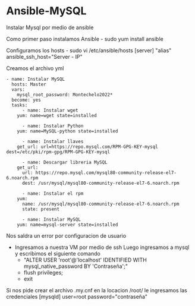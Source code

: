 # Ansible-MySQL
Instalar Mysql por medio de ansible

Como primer paso instalamos Ansible
	- sudo yum install ansible

Configuramos los hosts
	- sudo vi /etc/ansible/hosts
			[server]
			"alias" ansible_ssh_host="Server - IP"
		
Creamos el archivo yml 


	- name: Instalar MySQL
	  hosts: Master
	  vars: 
	    mysql_root_password: Montechelo2022*
	  become: yes
	  tasks:
	      - name: Instalar wget
		yum: name=wget state=installed

	      - name: Instalar Python
		yum: name=MySQL-python state=installed

	      - name: Instalar llaves
		get_url: url=https://repo.mysql.com/RPM-GPG-KEY-mysql dest=/etc/pki/rpm-gpg/RPM-GPG-KEY-mysql

	      - name: Descargar libreria MySQL
		get_url: 
		  url: https://repo.mysql.com/mysql80-community-release-el7-6.noarch.rpm 
		  dest: /usr/mysql/mysql80-community-release-el7-6.noarch.rpm

	      - name: Instalar el rpm
		yum: 
		  name: /usr/mysql/mysql80-community-release-el7-6.noarch.rpm 
		  state: present

	      - name: Instalar MySQL
		yum: name=mysql-server state=installed
				
Nos saldra un error por configuracion de usuario
- Ingresamos a nuestra VM por medio de ssh
	Luego ingresamos a mysql y escribimos el siguiente comando
	- "ALTER USER 'root'@'localhost' IDENTIFIED WITH mysql_native_password BY 'Contraseña';"
	- flush privileges;
	- exit

Si nos pide crear el archivo .my.cnf en la locacion /root/ le ingresamos las credenciales
  [mysqld]
	user=root
	password="contraseña"
